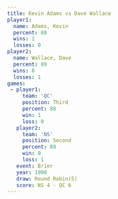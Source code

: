 ```yaml
---
title: Kevin Adams vs Dave Wallace
player1:             
  name: Adams, Kevin 
  percent: 88        
  wins: 1            
  losses: 0          
player2:             
  name: Wallace, Dave
  percent: 89        
  wins: 0            
  losses: 1          
games:
 - player1:         
     team: 'QC'     
     position: Third
     percent: 88    
     win: 1         
     loss: 0        
   player2:          
     team: 'NS'      
     position: Second
     percent: 89     
     win: 0          
     loss: 1         
   event: Brier        
   year: 1990          
   draw: Round Robin(5)
   score: NS 4 - QC 6  
---
```

